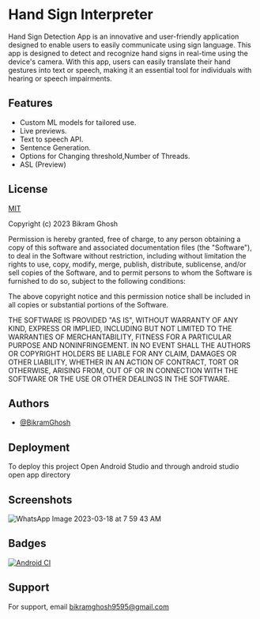 # Hand Sign Interpreter


Hand Sign Detection App is an innovative and user-friendly application designed to enable users to easily communicate using sign language. This app is designed to detect and recognize hand signs in real-time using the device's camera. With this app, users can easily translate their hand gestures into text or speech, making it an essential tool for individuals with hearing or speech impairments.

## Features

- Custom ML models for tailored use.
- Live previews.
- Text to speech API.
- Sentence Generation.
- Options for Changing threshold,Number of Threads.
- ASL (Preview)
 

## License

[MIT](https://choosealicense.com/licenses/mit/)

Copyright (c) 2023 Bikram Ghosh

Permission is hereby granted, free of charge, to any person obtaining a copy
of this software and associated documentation files (the "Software"), to deal
in the Software without restriction, including without limitation the rights
to use, copy, modify, merge, publish, distribute, sublicense, and/or sell
copies of the Software, and to permit persons to whom the Software is
furnished to do so, subject to the following conditions:

The above copyright notice and this permission notice shall be included in all
copies or substantial portions of the Software.

THE SOFTWARE IS PROVIDED "AS IS", WITHOUT WARRANTY OF ANY KIND, EXPRESS OR
IMPLIED, INCLUDING BUT NOT LIMITED TO THE WARRANTIES OF MERCHANTABILITY,
FITNESS FOR A PARTICULAR PURPOSE AND NONINFRINGEMENT. IN NO EVENT SHALL THE
AUTHORS OR COPYRIGHT HOLDERS BE LIABLE FOR ANY CLAIM, DAMAGES OR OTHER
LIABILITY, WHETHER IN AN ACTION OF CONTRACT, TORT OR OTHERWISE, ARISING FROM,
OUT OF OR IN CONNECTION WITH THE SOFTWARE OR THE USE OR OTHER DEALINGS IN THE
SOFTWARE.

## Authors

- [@BikramGhosh](https://github.com/Bmg09/)

## Deployment

To deploy this project Open Android Studio and through android studio open app directory 


## Screenshots

![WhatsApp Image 2023-03-18 at 7 59 43 AM](https://user-images.githubusercontent.com/94036648/226078446-75f49595-44ef-46a2-ad75-4f699383330b.jpeg)

## Badges

[![Android CI](https://github.com/Bmg09/sign-language-interpreter/actions/workflows/android.yml/badge.svg?branch=main)](https://github.com/Bmg09/sign-language-interpreter/actions/workflows/android.yml)

## Support

For support, email bikramghosh9595@gmail.com

